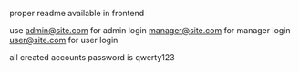 proper readme available in frontend 

use 
admin@site.com for admin login 
manager@site.com for manager login
user@site.com for user login

all created accounts password is qwerty123
